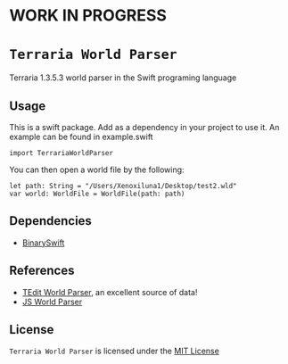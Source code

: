 # WORK IN PROGRESS
# `Terraria World Parser`
Terraria 1.3.5.3 world parser in the Swift programing language

## Usage
This is a swift package. Add as a dependency in your project to use it.
An example can be found in example.swift

`import TerrariaWorldParser`

You can then open a world file by the following:

```
let path: String = "/Users/Xenoxiluna1/Desktop/test2.wld"
var world: WorldFile = WorldFile(path: path)
```
## Dependencies

- [BinarySwift](https://github.com/Szaq/BinarySwift)

## References

- [TEdit World Parser](https://github.com/TEdit/Terraria-Map-Editor/blob/master/TEditXna/Terraria/World.FileV2.cs), an excellent source of data!
- [JS World Parser](https://github.com/cokolele/terraria-world-parser/)

## License

`Terraria World Parser` is licensed under the [MIT License](LICENSE)

